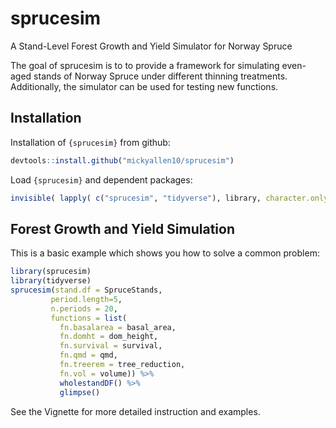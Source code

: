 
# sprucesim

A Stand-Level Forest Growth and Yield Simulator for Norway Spruce

The goal of sprucesim is to to provide a framework for simulating even-aged stands of Norway Spruce under different thinning treatments. Additionally, the simulator can be used for testing new functions.

## Installation

Installation of `{sprucesim}` from github:

``` r
devtools::install.github("mickyallen10/sprucesim")
```

Load `{sprucesim}` and dependent packages:

``` r
invisible( lapply( c("sprucesim", "tidyverse"), library, character.only = T))
```

## Forest Growth and Yield Simulation

This is a basic example which shows you how to solve a common problem:

``` r
library(sprucesim)
library(tidyverse)
sprucesim(stand.df = SpruceStands,
         period.length=5,
         n.periods = 20,
         functions = list(
           fn.basalarea = basal_area,
           fn.domht = dom_height,
           fn.survival = survival,
           fn.qmd = qmd,
           fn.treerem = tree_reduction,
           fn.vol = volume)) %>% 
           wholestandDF() %>% 
           glimpse()
```
See the Vignette for more detailed instruction and examples.
